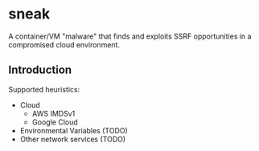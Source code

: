 # sneak

A container/VM "malware" that finds and exploits SSRF opportunities in
a compromised cloud environment.

## Introduction

Supported heuristics:

* Cloud
    * AWS IMDSv1
    * Google Cloud
* Environmental Variables (TODO)
* Other network services (TODO)

